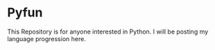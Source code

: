 # Pyfun
This Repository is for anyone interested in Python. I will be posting my language progression here.
